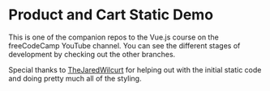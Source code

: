 # Product and Cart Static Demo

This is one of the companion repos to the Vue.js course on the freeCodeCamp YouTube channel.
You can see the different stages of development by checking out the other branches.

Special thanks to [TheJaredWilcurt](https://github.com/TheJaredWilcurt) for helping out with the initial static code and doing pretty much all of the styling.
